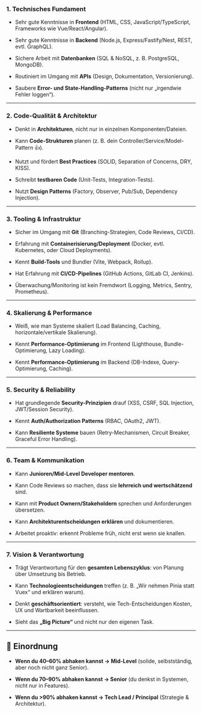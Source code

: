 ### 1. **Technisches Fundament**

-  Sehr gute Kenntnisse in **Frontend** (HTML, CSS, JavaScript/TypeScript, Frameworks wie Vue/React/Angular).
    
-  Sehr gute Kenntnisse in **Backend** (Node.js, Express/Fastify/Nest, REST, evtl. GraphQL).
    
-  Sichere Arbeit mit **Datenbanken** (SQL & NoSQL, z. B. PostgreSQL, MongoDB).
    
-  Routiniert im Umgang mit **APIs** (Design, Dokumentation, Versionierung).
    
-  Saubere **Error- und State-Handling-Patterns** (nicht nur „irgendwie Fehler loggen“).
    

---

### 2. **Code-Qualität & Architektur**

-  Denkt in **Architekturen**, nicht nur in einzelnen Komponenten/Dateien.
    
-  Kann **Code-Strukturen** planen (z. B. dein Controller/Service/Model-Pattern 👍).
    
-  Nutzt und fördert **Best Practices** (SOLID, Separation of Concerns, DRY, KISS).
    
-  Schreibt **testbaren Code** (Unit-Tests, Integration-Tests).
    
-  Nutzt **Design Patterns** (Factory, Observer, Pub/Sub, Dependency Injection).
    

---

### 3. **Tooling & Infrastruktur**

-  Sicher im Umgang mit **Git** (Branching-Strategien, Code Reviews, CI/CD).
    
-  Erfahrung mit **Containerisierung/Deployment** (Docker, evtl. Kubernetes, oder Cloud Deployments).
    
-  Kennt **Build-Tools** und Bundler (Vite, Webpack, Rollup).
    
-  Hat Erfahrung mit **CI/CD-Pipelines** (GitHub Actions, GitLab CI, Jenkins).
    
-  Überwachung/Monitoring ist kein Fremdwort (Logging, Metrics, Sentry, Prometheus).
    

---

### 4. **Skalierung & Performance**

-  Weiß, wie man Systeme skaliert (Load Balancing, Caching, horizontale/vertikale Skalierung).
    
-  Kennt **Performance-Optimierung** im Frontend (Lighthouse, Bundle-Optimierung, Lazy Loading).
    
-  Kennt **Performance-Optimierung** im Backend (DB-Indexe, Query-Optimierung, Caching).
    

---

### 5. **Security & Reliability**

-  Hat grundlegende **Security-Prinzipien** drauf (XSS, CSRF, SQL Injection, JWT/Session Security).
    
-  Kennt **Auth/Authorization Patterns** (RBAC, OAuth2, JWT).
    
-  Kann **Resiliente Systeme** bauen (Retry-Mechanismen, Circuit Breaker, Graceful Error Handling).
    

---

### 6. **Team & Kommunikation**

-  Kann **Junioren/Mid-Level Developer mentoren**.
    
-  Kann Code Reviews so machen, dass sie **lehrreich und wertschätzend** sind.
    
-  Kann mit **Product Ownern/Stakeholdern** sprechen und Anforderungen übersetzen.
    
-  Kann **Architekturentscheidungen erklären** und dokumentieren.
    
-  Arbeitet proaktiv: erkennt Probleme früh, nicht erst wenn sie knallen.
    

---

### 7. **Vision & Verantwortung**

-  Trägt Verantwortung für den **gesamten Lebenszyklus**: von Planung über Umsetzung bis Betrieb.
    
-  Kann **Technologieentscheidungen** treffen (z. B. „Wir nehmen Pinia statt Vuex“ und erklären warum).
    
-  Denkt **geschäftsorientiert**: versteht, wie Tech-Entscheidungen Kosten, UX und Wartbarkeit beeinflussen.
    
-  Sieht das **„Big Picture“** und nicht nur den eigenen Task.
    

---

## 🚦 Einordnung

- **Wenn du 40–60% abhaken kannst → Mid-Level** (solide, selbstständig, aber noch nicht ganz Senior).
    
- **Wenn du 70–90% abhaken kannst → Senior** (du denkst in Systemen, nicht nur in Features).
    
- **Wenn du >90% abhaken kannst → Tech Lead / Principal** (Strategie & Architektur).